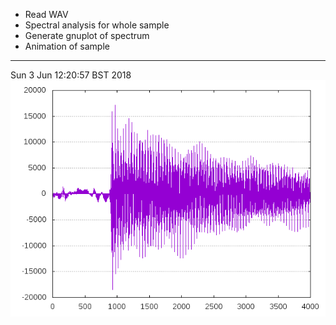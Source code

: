 * Read WAV
* Spectral analysis for whole sample
* Generate gnuplot of spectrum
* Animation of sample

---

Sun  3 Jun 12:20:57 BST 2018
![](spectrum.png)
